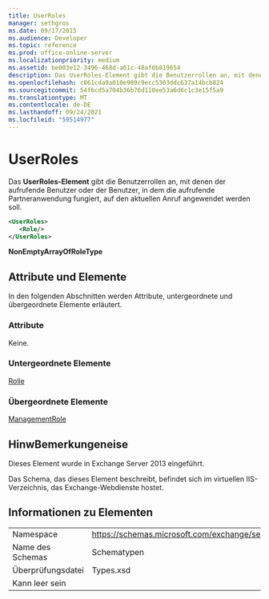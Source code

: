 ```yaml
---
title: UserRoles
manager: sethgros
ms.date: 09/17/2015
ms.audience: Developer
ms.topic: reference
ms.prod: office-online-server
ms.localizationpriority: medium
ms.assetid: be003e12-3496-468d-a61c-48af0b819654
description: Das UserRoles-Element gibt die Benutzerrollen an, mit denen der aufrufende Benutzer oder der Benutzer, in dem die aufrufende Partneranwendung fungiert, auf den aktuellen Anruf angewendet werden soll.
ms.openlocfilehash: c861cda9a010e909c9ecc5303ddc637a14bcb824
ms.sourcegitcommit: 54f6cd5a704b36b76d110ee53a6d6c1c3e15f5a9
ms.translationtype: MT
ms.contentlocale: de-DE
ms.lasthandoff: 09/24/2021
ms.locfileid: "59514977"
---
```

# <a name="userroles"></a>UserRoles

Das **UserRoles-Element** gibt die Benutzerrollen an, mit denen der aufrufende Benutzer oder der Benutzer, in dem die aufrufende Partneranwendung fungiert, auf den aktuellen Anruf angewendet werden soll. 
  
```XML
<UserRoles>
   <Role/>
</UserRoles>
```

 **NonEmptyArrayOfRoleType**
## <a name="attributes-and-elements"></a>Attribute und Elemente

In den folgenden Abschnitten werden Attribute, untergeordnete und übergeordnete Elemente erläutert.
  
### <a name="attributes"></a>Attribute

Keine.
  
### <a name="child-elements"></a>Untergeordnete Elemente

[Rolle](role.md)
  
### <a name="parent-elements"></a>Übergeordnete Elemente

[ManagementRole](managementrole.md)
  
## <a name="remarks"></a>HinwBemerkungeneise

Dieses Element wurde in Exchange Server 2013 eingeführt.
  
Das Schema, das dieses Element beschreibt, befindet sich im virtuellen IIS-Verzeichnis, das Exchange-Webdienste hostet.
  
## <a name="element-information"></a>Informationen zu Elementen

|||
|:-----|:-----|
|Namespace  <br/> |https://schemas.microsoft.com/exchange/services/2006/types  <br/> |
|Name des Schemas  <br/> |Schematypen  <br/> |
|Überprüfungsdatei  <br/> |Types.xsd  <br/> |
|Kann leer sein  <br/> ||
   


